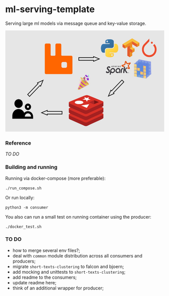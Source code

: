 # ml-serving-template
Serving large ml models via message queue and key-value storage.  

<p align="center"> <img src="https://github.com/gasparian/ml-serving-template/blob/main/pics/logo.jpg" height=320/> </p>  

### Reference  
*TO DO*

### Building and running  

Running via docker-compose (more preferable):  
```
./run_compose.sh
```  
Or run locally:  

```
python3 -m consumer
```  
You also can run a small test on running container using the producer:  
```
./docker_test.sh
```  

### TO DO  
 - how to merge several env files?;  
 - deal with `common` module distribution across all consumers and producers;  
 - migrate `short-texts-clustering` to falcon and bjoern;  
 - add mocking and unittests to `short-texts-clustering`;  
 - add readme to the consumers;  
 - update readme here;  
 - think of an additional wrapper for producer;  
